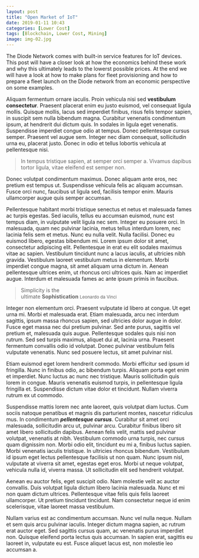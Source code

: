 ```yaml
---
layout: post
title: "Open Market of IoT"
date: 2019-01-11 10:43
categories: [Lower Cost]
tags: [Blockchain, Lower Cost, Mining]
image: img-02.jpg
---
```


The Diode Network comes with built-in service features for IoT devices. This post will have a closer look at how the economics behind these work and why this ultimately leads to the lowerst possible prices. At the end we will have a look at how to make plans for fleet provisioning and how to prepare a fleet launch on the Diode network from an economic perspective on some examples.

Aliquam fermentum ornare iaculis. Proin vehicula nisi sed <strong>vestibulum consectetur</strong>. Praesent placerat enim eu justo euismod, vel consequat ligula mollis. Quisque mollis, lacus sed imperdiet finibus, risus felis tempor sapien, in suscipit sem nulla bibendum magna. Curabitur venenatis condimentum ipsum, at hendrerit dui dictum quis. In sodales in ligula eget venenatis. Suspendisse imperdiet congue odio at tempus. Donec pellentesque cursus semper. Praesent vel augue sem. Integer nec diam consequat, sollicitudin urna eu, placerat justo. Donec in odio et tellus lobortis vehicula at pellentesque nisi.

<blockquote cite="http://">
  In tempus tristique sapien, at semper orci semper a. Vivamus dapibus tortor ligula, vitae eleifend est semper non.
</blockquote>

Donec volutpat condimentum maximus. Donec aliquam ante eros, nec pretium est tempus ut. Suspendisse vehicula felis ac aliquam accumsan. Fusce orci nunc, faucibus ut ligula sed, facilisis tempor enim. Mauris ullamcorper augue quis semper accumsan.

Pellentesque habitant morbi tristique senectus et netus et malesuada fames ac turpis egestas. Sed iaculis, tellus eu accumsan euismod, nunc est tempus diam, in vulputate velit ligula nec sem. Integer eu posuere orci. In malesuada, quam nec pulvinar lacinia, metus tellus interdum lorem, nec lacinia felis sem et metus. Nunc eu nulla velit. Nulla facilisi. Donec eu euismod libero, egestas bibendum mi. Lorem ipsum dolor sit amet, consectetur adipiscing elit. Pellentesque in erat eu elit sodales maximus vitae ac sapien. Vestibulum tincidunt nunc a lacus iaculis, at ultricies nibh gravida. Vestibulum laoreet vestibulum metus in elementum. Morbi imperdiet congue magna, sit amet aliquam urna dictum in. Aenean pellentesque ultrices enim, ut rhoncus orci ultrices quis. Nam ac imperdiet augue. Interdum et malesuada fames ac ante ipsum primis in faucibus.

<blockquote>
  Simplicity is the <br> ultimate <strong>Sophistication</strong>
  <small>Leonardo da Vinci</small>
</blockquote>

Integer non elementum orci. Praesent vulputate id libero at congue. Ut eget urna mi. Morbi et malesuada erat. Etiam malesuada, arcu nec interdum sagittis, ipsum massa rhoncus sapien, sed ultricies dolor augue in dolor. Fusce eget massa nec dui pretium pulvinar. Sed ante purus, sagittis vel pretium et, malesuada quis augue. Pellentesque sodales quis nisi non rutrum. Sed sed turpis maximus, aliquet dui at, lacinia urna. Praesent fermentum convallis odio id volutpat. Donec pulvinar vestibulum felis vulputate venenatis. Nunc sed posuere lectus, sit amet pulvinar nisl.

Etiam euismod eget lorem hendrerit commodo. Morbi efficitur sed ipsum id fringilla. Nunc in finibus odio, ac bibendum turpis. Aliquam porta eget enim et imperdiet. Nunc luctus ac nunc nec tristique. Mauris sollicitudin quis lorem in congue. Mauris venenatis euismod turpis, in pellentesque ligula fringilla et. Suspendisse dictum vitae dolor et tincidunt. Nullam viverra rutrum ex ut commodo.

Suspendisse mattis lorem nec ante laoreet, quis volutpat diam luctus. Cum sociis natoque penatibus et magnis dis parturient montes, nascetur ridiculus mus. In condimentum <strong><em> pellentesque cursus</em></strong>. Curabitur sit amet orci malesuada, sollicitudin arcu ut, pulvinar arcu. Curabitur finibus libero sit amet libero sollicitudin dapibus. Aenean felis velit, mattis sed pulvinar volutpat, venenatis at nibh. Vestibulum commodo urna turpis, nec cursus quam dignissim non. Morbi odio elit, tincidunt eu mi a, finibus luctus sapien. Morbi venenatis iaculis tristique. In ultricies rhoncus bibendum. Vestibulum id ipsum eget lectus pellentesque facilisis ut non quam. Nunc ipsum nisl, vulputate at viverra sit amet, egestas eget eros. Morbi ut neque volutpat, vehicula nulla id, viverra massa. Ut sollicitudin elit sed hendrerit volutpat.

Aenean eu auctor felis, eget suscipit odio. Nam molestie velit ac auctor convallis. Duis volutpat ligula dictum libero lacinia malesuada. Nunc et mi non quam dictum ultrices. Pellentesque vitae felis quis felis laoreet ullamcorper. Ut pretium tincidunt tincidunt. Nam consectetur neque id enim scelerisque, vitae laoreet massa vestibulum.

Nullam varius est ac condimentum accumsan. Nunc vel nulla neque. Nullam et sem quis arcu pulvinar iaculis. Integer dictum magna sapien, ac rutrum erat auctor eget. Sed sagittis cursus quam, ac venenatis purus imperdiet non. Quisque eleifend porta lectus quis accumsan. In sapien erat, sagittis eu laoreet in, vulputate eu est. Fusce aliquet lacus est, non molestie leo accumsan a.
